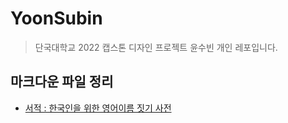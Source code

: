# YoonSubin

> 단국대학교 2022 캡스톤 디자인 프로젝트 윤수빈 개인 레포입니다.

## 마크다운 파일 정리

- [서적 : 한국인을 위한 영어이름 짓기 사전](./ReferenceBook.md)